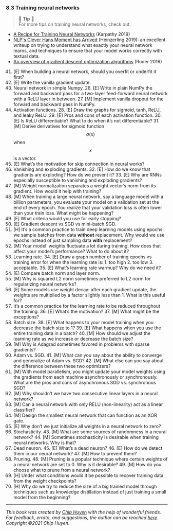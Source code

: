 ### 8.3 Training neural networks

> 🌳 **Tip** 🌳<br>
For more tips on training neural networks, check out:
- [A Recipe for Training Neural Networks](http://karpathy.github.io/2019/04/25/recipe/) (Karpathy 2019)
- [NLP's Clever Hans Moment has Arrived](https://thegradient.pub/nlps-clever-hans-moment-has-arrived/) (Heinzerling 2019): an excellent writeup on trying to understand what exactly your neural network learns, and techniques to ensure that your model works correctly with textual data.
- [An overview of gradient descent optimization algorithms](http://ruder.io/optimizing-gradient-descent/index.html) (Ruder 2016)

41. [E] When building a neural network, should you overfit or underfit it first?
42. [E] Write the vanilla gradient update.
43. Neural network in simple Numpy.
    26. [E] Write in plain NumPy the forward and backward pass for a two-layer feed-forward neural network with a ReLU layer in between.
    27. [M] Implement vanilla dropout for the forward and backward pass in NumPy.
44. Activation functions.
    28. [E] Draw the graphs for sigmoid, tanh, ReLU, and leaky ReLU.
    29. [E] Pros and cons of each activation function.
    30. [E] Is ReLU differentiable? What to do when it’s not differentiable?
    31. [M] Derive derivatives for sigmoid function $$\sigma(x)$$ when $$x$$ is a vector.
45. [E] What’s the motivation for skip connection in neural works?
46. Vanishing and exploding gradients.
    32. [E] How do we know that gradients are exploding? How do we prevent it?
    33. [E] Why are RNNs especially susceptible to vanishing and exploding gradients?
47. [M] Weight normalization separates a weight vector’s norm from its gradient. How would it help with training?
48. [M] When training a large neural network, say a language model with a billion parameters, you evaluate your model on a validation set at the end of every epoch. You realize that your validation loss is often lower than your train loss. What might be happening?
49. [E] What criteria would you use for early stopping?
50. [E] Gradient descent vs SGD vs mini-batch SGD.
51. [H] It’s a common practice to train deep learning models using epochs: we sample batches from data **without** replacement. Why would we use epochs instead of just sampling data **with** replacement?
52. [M] Your model’ weights fluctuate a lot during training. How does that affect your model’s performance? What to do about it?
53. Learning rate.
    34. [E] Draw a graph number of training epochs vs training error for when the learning rate is:
        1. too high
        2. too low
        3. acceptable.
    35. [E] What’s learning rate warmup? Why do we need it?
54. [E] Compare batch norm and layer norm.
55. [M] Why is squared L2 norm sometimes preferred to L2 norm for regularizing neural networks?
56. [E] Some models use weight decay: after each gradient update, the weights are multiplied by a factor slightly less than 1. What is this useful for?
57. It’s a common practice for the learning rate to be reduced throughout the training.
    36. [E] What’s the motivation?
    37. [M] What might be the exceptions?
58. Batch size.
    38. [E] What happens to your model training when you decrease the batch size to 1?
    39. [E] What happens when you use the entire training data in a batch?
    40. [M] How should we adjust the learning rate as we increase or decrease the batch size?
59. [M] Why is Adagrad sometimes favored in problems with sparse gradients?
60. Adam vs. SGD.
    41. [M] What can you say about the ability to converge and generalize of Adam vs. SGD?
    42. [M] What else can you say about the difference between these two optimizers? 
61. [M] With model parallelism, you might update your model weights using the gradients from each machine asynchronously or synchronously. What are the pros and cons of asynchronous SGD vs. synchronous SGD?
62. [M] Why shouldn’t we have two consecutive linear layers in a neural network?
63. [M] Can a neural network with only RELU (non-linearity) act as a linear classifier?
64. [M] Design the smallest neural network that can function as an XOR gate.
65. [E] Why don’t we just initialize all weights in a neural network to zero?
66. Stochasticity.
    43. [M] What are some sources of randomness in a neural network?
    44. [M] Sometimes stochasticity is desirable when training neural networks. Why is that?
67. Dead neuron.
    45. [E] What’s a dead neuron?
    46. [E] How do we detect them in our neural network?
    47. [M] How to prevent them?
68. Pruning.
    48. [M] Pruning is a popular technique where certain weights of a neural network are set to 0. Why is it desirable?
    49. [M] How do you choose what to prune from a neural network?
69. [H] Under what conditions would it be possible to recover training data from the weight checkpoints?
70. [H] Why do we try to reduce the size of a big trained model through techniques such as knowledge distillation instead of just training a small model from the beginning?

---
*This book was created by [Chip Huyen](https://huyenchip.com) with the help of wonderful friends. For feedback, errata, and suggestions, the author can be reached [here](https://huyenchip.com/communication/). Copyright ©2021 Chip Huyen.*